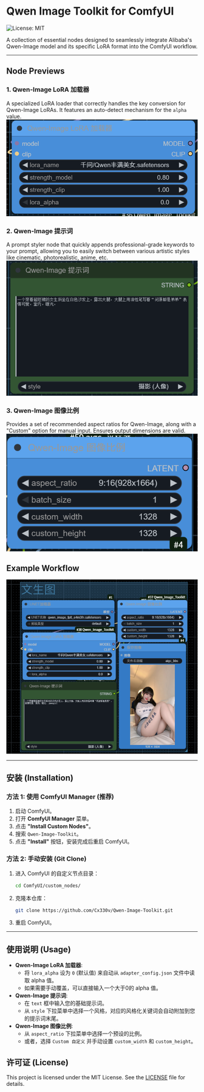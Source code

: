 # Qwen Image Toolkit for ComfyUI

![License: MIT](https://img.shields.io/badge/License-MIT-yellow.svg)

A collection of essential nodes designed to seamlessly integrate Alibaba's Qwen-Image model and its specific LoRA format into the ComfyUI workflow.

---

## Node Previews

### 1. Qwen-Image LoRA 加载器
A specialized LoRA loader that correctly handles the key conversion for Qwen-Image LoRAs. It features an auto-detect mechanism for the `alpha` value.
![LoRA Loader Node](example/loader.png)

### 2. Qwen-Image 提示词
A prompt styler node that quickly appends professional-grade keywords to your prompt, allowing you to easily switch between various artistic styles like cinematic, photorealistic, anime, etc.
![Prompt Styler Node](example/prompt.png)

### 3. Qwen-Image 图像比例
Provides a set of recommended aspect ratios for Qwen-Image, along with a "Custom" option for manual input. Ensures output dimensions are valid.
![Aspect Ratio Node](example/latent.png)

## Example Workflow

![Example Workflow](example/workflow.png)

---

## 安装 (Installation)

### 方法 1: 使用 ComfyUI Manager (推荐)
1.  启动 ComfyUI。
2.  打开 **ComfyUI Manager** 菜单。
3.  点击 **"Install Custom Nodes"**。
4.  搜索 `Qwen-Image-Toolkit`。
5.  点击 **"Install"** 按钮，安装完成后重启 ComfyUI。

### 方法 2: 手动安装 (Git Clone)
1.  进入 ComfyUI 的自定义节点目录：
    ```bash
    cd ComfyUI/custom_nodes/
    ```
2.  克隆本仓库：
    ```bash
    git clone https://github.com/Cx330v/Qwen-Image-Toolkit.git
    ```
3.  重启 ComfyUI。

---

## 使用说明 (Usage)

* **Qwen-Image LoRA 加载器**:
    * 将 `lora_alpha` 设为 `0` (默认值) 来自动从 `adapter_config.json` 文件中读取 alpha 值。
    * 如果需要手动覆盖，可以直接输入一个大于0的 alpha 值。
* **Qwen-Image 提示词**:
    * 在 `text` 框中输入您的基础提示词。
    * 从 `style` 下拉菜单中选择一个风格，对应的风格化关键词会自动附加到您的提示词末尾。
* **Qwen-Image 图像比例**:
    * 从 `aspect_ratio` 下拉菜单中选择一个预设的比例。
    * 或者，选择 `Custom 自定义` 并手动设置 `custom_width` 和 `custom_height`。

## 许可证 (License)

This project is licensed under the MIT License. See the [LICENSE](LICENSE) file for details.
